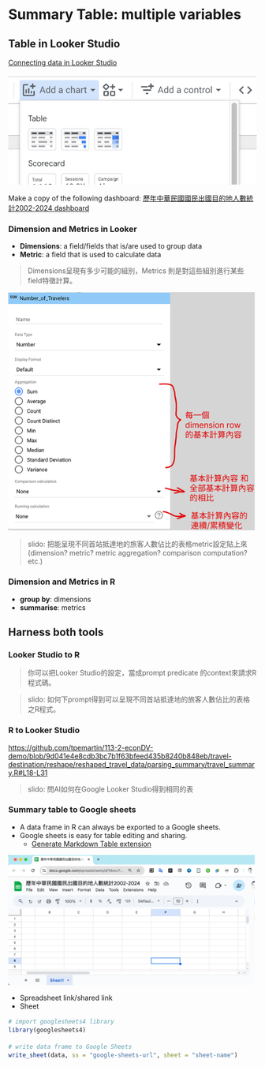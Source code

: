 # Summary Table: multiple variables

## Table in Looker Studio

  [Connecting data in Looker Studio](lookerstudio-connect-data.md)

![](../img/2025-03-11-12-47-01.png)

Make a copy of the following dashboard:
[歷年中華民國國民出國目的地人數統計2002-2024 dashboard](https://lookerstudio.google.com/reporting/c0b8fea5-3335-4713-8b01-ed45cbf8f392)

### Dimension and Metrics in Looker

  - **Dimensions**: a field/fields that is/are used to group data
  - **Metric**: a field that is used to calculate data

> Dimensions呈現有多少可能的組別，Metrics 則是對這些組別進行某些field特徵計算。

<img src="../img/Metric-calculation.png" width="500px">

> slido: 把能呈現不同首站抵達地的旅客人數佔比的表格metric設定貼上來(dimension? metric? metric aggregation? comparison computation? etc.)

### Dimension and Metrics in R

  - **group by**: dimensions  
  - **summarise**: metrics

## Harness both tools

### Looker Studio to R

> 你可以把Looker Studio的設定，當成prompt predicate 的context來請求R程式碼。 

> slido: 如何下prompt得到可以呈現不同首站抵達地的旅客人數佔比的表格之R程式。
>

### R to Looker Studio

<https://github.com/tpemartin/113-2-econDV-demo/blob/9d041e4e8cdb3bc7b1f63bfeed435b8240b848eb/travel-destination/reshape/reshaped_travel_data/parsing_summary/travel_summary.R#L18-L31>

> slido: 問AI如何在Google Looker Studio得到相同的表

### Summary table to Google sheets

  - A data frame in R can always be exported to a Google sheets.  
  - Google sheets is easy for table editing and sharing.  
    - [Generate Markdown Table extension](https://workspace.google.com/marketplace/app/generatemarkdowntable/23306117760)


<img src="../img/2025-03-21-14-57-05.png" width="500px"/>

  - Spreadsheet link/shared link  
  - Sheet

```R
# import googlesheets4 library
library(googlesheets4)

# write data frame to Google Sheets
write_sheet(data, ss = "google-sheets-url", sheet = "sheet-name")
```


